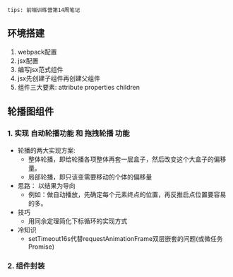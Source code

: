 `tips: 前端训练营第14周笔记`

## 环境搭建
1. webpack配置
2. jsx配置
3. 编写jsx范式组件
4. jsx先创建子组件再创建父组件
5. 组件三大要素: attribute properties children

## 轮播图组件
### 1. 实现 自动轮播功能 和 拖拽轮播 功能
- 轮播的两大实现方案:
  +  整体轮播，即给轮播各项整体再套一层盒子，然后改变这个大盒子的偏移量。  
  +  局部轮播，即只该变需要移动的个体的偏移量
- 思路： 以结果为导向
  + 例如：做自动播放，先确定每个元素终点的位置，再反推启点位置要容易的多。
- 技巧
  + 用同余定理简化下标循环的实现方式
- 冷知识
  + setTimeout16s代替requestAnimationFrame双层嵌套的问题(或微任务Promise)

### 2. 组件封装